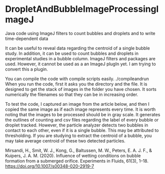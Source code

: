 # DropletAndBubbleImageProcessingImageJ
Java code using ImageJ filters to count bubbles and droplets  and to write time-dependent data

It can be useful to reveal data regarding the centroid of a single bubble study. In addition, it can be used to count bubbles and droplets in experimental studies in a bubble column. ImageJ filters and packages are used. However, it cannot be used as a an ImageJ plugIn yet. I am trying to convert this a plugin. 

You can compile the code with compile scripts easily.
./compileandrun
When you run the code, first it asks you the directory and the file. It is designed to get the stack of images in the folder you have chosen. It sorts numerically the filenames so that they can be in increasing order. 

To test the code, I captured an image from the article below, and then I copied the same image as if each image represents every time. It is worth noting that the images to be processed should be in gray scale. It generates the outlines of counting and csv files regarding the label of every bubble or droplet tracked. However, the particle analyzer detects two bubbles in contact to each other, even if it is a single bubble. This may be attributed to thresholding. If you are studying to extract the centroid of a bubble, you may take average centroid of these two detected particles. 



Mirsandi, H., Smit, W. J., Kong, G., Baltussen, M. W., Peters, E. A. J. F., & Kuipers, J. A. M. (2020). Influence of wetting conditions on bubble formation from a submerged orifice. Experiments in Fluids, 61(3), 1–18. https://doi.org/10.1007/s00348-020-2919-7

